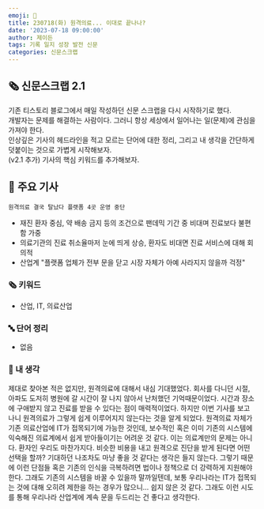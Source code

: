 ```yaml
---
emoji: 📰
title: 230718(화) 원격의료... 이대로 끝나나?
date: '2023-07-18 09:00:00'
author: 제이든
tags: 기록 일지 성장 발전 신문
categories: 신문스크랩
---
```


## 🗞️ 신문스크랩 2.1

기존 티스토리 블로그에서 매일 작성하던 신문 스크랩을 다시 시작하기로 했다.<br/>
개발자는 문제를 해결하는 사람이다. 그러니 항상 세상에서 일어나는 일(문제)에 관심을 가져야 한다.<br/>
인상깊은 기사의 헤드라인을 적고 모르는 단어에 대한 정리, 그리고 내 생각을 간단하게 덧붙이는 것으로 가볍게 시작해보자.<br/>
(v2.1 추가) 기사의 핵심 키워드를 추가해보자.

## 🌻 주요 기사

`원격의료 결국 탈났다 플랫폼 4곳 운영 중단`

- 재진 환자 중심, 약 배송 금지 등의 조건으로 팬데믹 기간 중 비대며 진료보다 불편함 가중
- 의료기관의 진료 취소율마저 눈에 띄게 상승, 환자도 비대면 진료 서비스에 대해 회의적
- 산업계 "플랫폼 업체가 전부 문을 닫고 시장 자체가 아예 사라지지 않을까 걱정"

### 🗞 키워드

- 산업, IT, 의료산업

### 🔤 단어 정리

- 없음

### 🤔 내 생각

제대로 찾아본 적은 없지만, 원격의료에 대해서 내심 기대했었다. 회사를 다니던 시절, 아파도 도저히 병원에 갈 시간이 잘 나지 않아서 난처했던 기억때문이었다.
시간과 장소에 구애받지 않고 진료를 받을 수 있다는 점이 매력적이었다. 하지만 이번 기사를 보고 나니 원격의료가 그렇게 쉽게 이루어지지 않는다는 것을 알게 되었다.
원격의료 자체가 기존 의료산업에 IT가 접목되기에 가능한 것인데, 보수적인 혹은 이미 기존의 시스템에 익숙해진 의료계에서 쉽게 받아들이기는 어려운 것 같다. 이는
의료계만의 문제는 아니다. 환자인 우리도 마찬가지다. 비슷한 비용을 내고 원격으로 진단을 받게 된다면 어떤 선택을 할까? 기대하던 나조차도 마냥 좋을 것 같다는 생각은 들지 않는다.
그렇기 때문에 이런 단점들 혹은 기존의 인식을 극복하려면 법이나 정책으로 더 강력하게 지원해야 한다. 그래도 기존의 시스템을 바꿀 수 있을까 말까일텐데, 보통 우리나라는
IT가 접목되는 것에 대해 오히려 제한을 하는 경우가 많으니... 쉽지 않은 것 같다. 그래도 이런 시도를 통해 우리나라 산업계에 계속 문을 두드리는 건 좋다고 생각한다.

```toc

```
